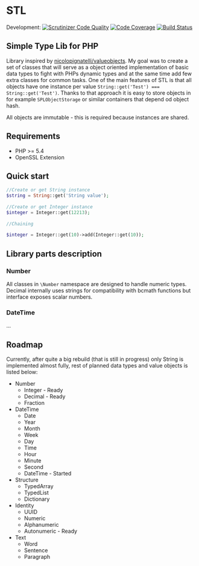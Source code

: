 STL
===
Development: [![Scrutinizer Code Quality](https://scrutinizer-ci.com/g/AGmakonts/STL/badges/quality-score.png?b=development)](https://scrutinizer-ci.com/g/AGmakonts/STL/?branch=development) [![Code Coverage](https://scrutinizer-ci.com/g/AGmakonts/STL/badges/coverage.png?b=development)](https://scrutinizer-ci.com/g/AGmakonts/STL/?branch=development) [![Build Status](https://scrutinizer-ci.com/g/AGmakonts/STL/badges/build.png?b=development)](https://scrutinizer-ci.com/g/AGmakonts/STL/build-status/development)

Simple Type Lib for PHP
-----------------------

Library inspired by [nicolopignatelli/valueobjects](https://github.com/nicolopignatelli/valueobjects/blob/master/src/ValueObjects/Null/Null.php). My goal was to create
a set of classes that will serve as a object oriented implementation of basic data types to fight with PHPs dynamic types and at the same time add few extra classes for
common tasks. One of the main features of STL is that all objects have one instance per value `String::get('Test') === String::get('Test')`. Thanks to that approach
it is easy to store objects in for example `SPLObjectStorage` or similar containers that depend od object hash.

All objects are immutable - this is required because instances are shared.

Requirements
------------

* PHP >= 5.4
* OpenSSL Extension

Quick start
-----------
```php
//Create or get String instance
$string = String::get('String value');
    
//Create or get Integer instance
$integer = Integer::get(12213);
    
//Chaining
    
$integer = Integer::get(10)->add(Integer::get(10));
```
    

Library parts description
-------------------------

### Number

All classes in `\Number` namespace are designed to handle numeric types. Decimal internally uses strings for compatibility
with bcmath functions but interface exposes scalar numbers.

### DateTime

...


Roadmap
-------

Currently, after quite a big rebuild (that is still in progress) only String is implemented almost fully, rest of planned data types and value objects is listed below:

- Number
    + Integer - Ready
    + Decimal - Ready
    + Fraction
- DateTime
    + Date
    + Year
    + Month
    + Week
    + Day
    + Time
    + Hour
    + Minute
    + Second
    + DateTime - Started
- Structure
    + TypedArray
    + TypedList
    + Dictionary
- Identity
    + UUID
    + Numeric 
    + Alphanumeric
    + Autonumeric - Ready
- Text
    + Word
    + Sentence
    + Paragraph

